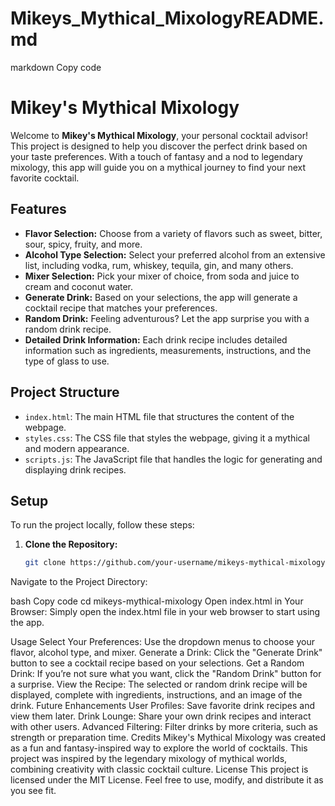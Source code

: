 # Mikeys_Mythical_MixologyREADME.md
markdown
Copy code
# Mikey's Mythical Mixology

Welcome to **Mikey's Mythical Mixology**, your personal cocktail advisor! This project is designed to help you discover the perfect drink based on your taste preferences. With a touch of fantasy and a nod to legendary mixology, this app will guide you on a mythical journey to find your next favorite cocktail.

## Features

- **Flavor Selection:** Choose from a variety of flavors such as sweet, bitter, sour, spicy, fruity, and more.
- **Alcohol Type Selection:** Select your preferred alcohol from an extensive list, including vodka, rum, whiskey, tequila, gin, and many others.
- **Mixer Selection:** Pick your mixer of choice, from soda and juice to cream and coconut water.
- **Generate Drink:** Based on your selections, the app will generate a cocktail recipe that matches your preferences.
- **Random Drink:** Feeling adventurous? Let the app surprise you with a random drink recipe.
- **Detailed Drink Information:** Each drink recipe includes detailed information such as ingredients, measurements, instructions, and the type of glass to use.

## Project Structure

- `index.html`: The main HTML file that structures the content of the webpage.
- `styles.css`: The CSS file that styles the webpage, giving it a mythical and modern appearance.
- `scripts.js`: The JavaScript file that handles the logic for generating and displaying drink recipes.

## Setup

To run the project locally, follow these steps:

1. **Clone the Repository:**
   ```bash
   git clone https://github.com/your-username/mikeys-mythical-mixology.git
Navigate to the Project Directory:

bash
Copy code
cd mikeys-mythical-mixology
Open index.html in Your Browser: Simply open the index.html file in your web browser to start using the app.

Usage
Select Your Preferences: Use the dropdown menus to choose your flavor, alcohol type, and mixer.
Generate a Drink: Click the "Generate Drink" button to see a cocktail recipe based on your selections.
Get a Random Drink: If you’re not sure what you want, click the "Random Drink" button for a surprise.
View the Recipe: The selected or random drink recipe will be displayed, complete with ingredients, instructions, and an image of the drink.
Future Enhancements
User Profiles: Save favorite drink recipes and view them later.
Drink Lounge: Share your own drink recipes and interact with other users.
Advanced Filtering: Filter drinks by more criteria, such as strength or preparation time.
Credits
Mikey's Mythical Mixology was created as a fun and fantasy-inspired way to explore the world of cocktails.
This project was inspired by the legendary mixology of mythical worlds, combining creativity with classic cocktail culture.
License
This project is licensed under the MIT License. Feel free to use, modify, and distribute it as you see fit.